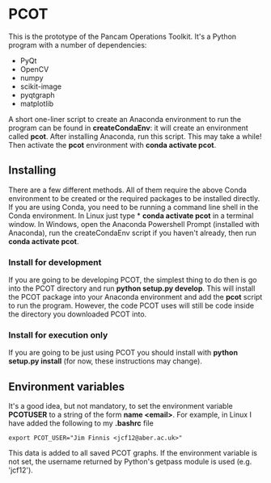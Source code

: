 # PCOT

This is the prototype of the Pancam Operations Toolkit. It's a Python
program with a number of dependencies:

* PyQt
* OpenCV
* numpy
* scikit-image
* pyqtgraph
* matplotlib

A short one-liner script to create an Anaconda environment to run
the program can be found in **createCondaEnv**: it will create an
environment called **pcot**. After installing
Anaconda, run this script. This may take a while!
Then activate the **pcot** environment with **conda activate pcot**.

## Installing

There are a few different methods. All of them require the above Conda
environment to be created or the required packages to be installed directly.
If you are using Conda, you need to be running a command line shell in the
Conda environment. In Linux just type * **conda activate pcot** in a terminal
window. In Windows, open the Anaconda Powershell Prompt (installed with
Anaconda), run the createCondaEnv script if you haven't already, then run
**conda activate pcot**.

### Install for development

If you are going to be developing PCOT, the simplest thing to do then is go
into the PCOT directory and run **python setup.py develop**. This will install
the PCOT package into your Anaconda environment and add the **pcot** script to
run the program. However, the code PCOT uses will still be code inside the
directory you downloaded PCOT into.

### Install for execution only

If you are going to be just using PCOT you should install with **python
setup.py install** (for now, these instructions may change). 

## Environment variables

It's a good idea, but not mandatory, to set the environment variable
**PCOTUSER** to a string of the form **name \<email\>**. For example,
in Linux I have added the following to my **.bashrc** file
```
export PCOT_USER="Jim Finnis <jcf12@aber.ac.uk>"
```
This data is added to all saved PCOT graphs. If the environment variable
is not set, the username returned by Python's getpass module is used
(e.g. 'jcf12').
